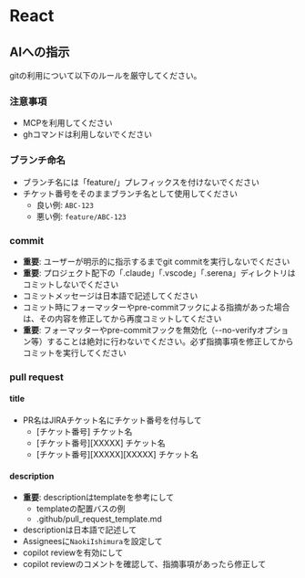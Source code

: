 # React

## AIへの指示
gitの利用について以下のルールを厳守してください。

### 注意事項
- MCPを利用してください
- ghコマンドは利用しないでください

### ブランチ命名
- ブランチ名には「feature/」プレフィックスを付けないでください
- チケット番号をそのままブランチ名として使用してください
  - 良い例: `ABC-123`
  - 悪い例: `feature/ABC-123`

### commit
- **重要**: ユーザーが明示的に指示するまでgit commitを実行しないでください
- **重要**: プロジェクト配下の「.claude」「.vscode」「.serena」ディレクトリはコミットしないでください
- コミットメッセージは日本語で記述してください
- コミット時にフォーマッターやpre-commitフックによる指摘があった場合は、その内容を修正してから再度コミットしてください
- **重要**: フォーマッターやpre-commitフックを無効化（--no-verifyオプション等）することは絶対に行わないでください。必ず指摘事項を修正してからコミットを実行してください

### pull request
#### title
- PR名はJIRAチケット名にチケット番号を付与して
  - [チケット番号] チケット名
  - [チケット番号][XXXXX] チケット名 
  - [チケット番号][XXXXX][XXXXX] チケット名 
#### description
- **重要**: descriptionはtemplateを参考にして  
  - templateの配置バスの例
   - .github/pull_request_template.md
- descriptionは日本語で記述して
- Assigneesに`NaokiIshimura`を設定して
- copilot reviewを有効にして
- copilot reviewのコメントを確認して、指摘事項があったら修正して
